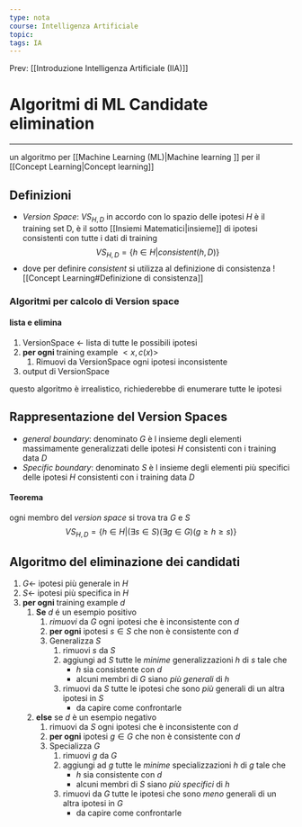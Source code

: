 ```yaml
---
type: nota
course: Intelligenza Artificiale
topic: 
tags: IA
---
```


Prev: [[Introduzione Intelligenza Artificiale (IIA)]]

# Algoritmi di ML Candidate elimination
---
un algoritmo per [[Machine Learning (ML)|Machine learning ]] per il [[Concept Learning|Concept learning]]
## Definizioni
- _Version Space_: $VS_{H,D}$ in accordo con lo spazio delle ipotesi $H$ è il training set D,  è il sotto [[Insiemi Matematici|insieme]] di ipotesi consistenti con tutte i dati di training $$VS_{H,D} = \{h\in H | consistent(h,D)\}$$
- dove per definire $consistent$ si utilizza al definizione di consistenza ![[Concept Learning#Definizione di consistenza]]
 
### Algoritmi per calcolo di Version space
#### lista e elimina
1. VersionSpace $\leftarrow$ lista di tutte le possibili ipotesi
2. __per ogni__ training example $<x,c(x)>$
	1. Rimuovi da VersionSpace ogni ipotesi inconsistente 
3. output di VersionSpace

questo algoritmo è irrealistico, richiederebbe di enumerare tutte le ipotesi 



## Rappresentazione del Version Spaces
- _general boundary_: denominato _G_ è l insieme degli elementi massimamente generalizzati delle ipotesi $H$ consistenti con i training data $D$
- _Specific boundary_: denominato _S_ è l insieme degli elementi più specifici delle ipotesi $H$ consistenti con i training data $D$

#### Teorema
ogni membro del _version space_ si trova tra _G_ e _S_
$$VS_{H,D}= \{h\in H|(\exists s \in S)(\exists g \in G)(g \geq h \geq s)\}$$


## Algoritmo del eliminazione dei candidati 
1. $G \leftarrow$ ipotesi più generale in $H$
2. $S \leftarrow$ ipotesi più specifica in $H$
3. __per ogni__ training example $d$ 
	1. __Se__ $d$ é un esempio positivo 
		1. _rimuovi_ da $G$ ogni ipotesi che è inconsistente con $d$
		2. __per ogni__ ipotesi $s \in S$ che  non è consistente con $d$ 
		3. Generalizza $S$
			1. rimuovi $s$ da $S$
			2. aggiungi ad $S$ tutte le _minime_ generalizzazioni $h$ di $s$ tale che
				- $h$ sia consistente con $d$
				- alcuni membri di $G$ siano _più generali_ di $h$
			3. rimuovi da $S$ tutte le ipotesi che sono _più_ generali di un altra ipotesi in $S$
				- da capire come confrontarle
	2. __else__ se $d$ è un esempio negativo  
		1. rimuovi da $S$ ogni ipotesi che è inconsistente con $d$
		2. __per ogni__ ipotesi $g \in G$ che  non è consistente con $d$ 
		3. Specializza $G$
			1. rimuovi $g$ da $G$
			2. aggiungi ad $g$ tutte le _minime_ specializzazioni $h$ di $g$ tale che
				- $h$ sia consistente con $d$
				- alcuni membri di $S$ siano _più specifici_ di $h$
			3. rimuovi da $G$ tutte le ipotesi che sono _meno_ generali di un altra ipotesi in $G$
				- da capire come confrontarle